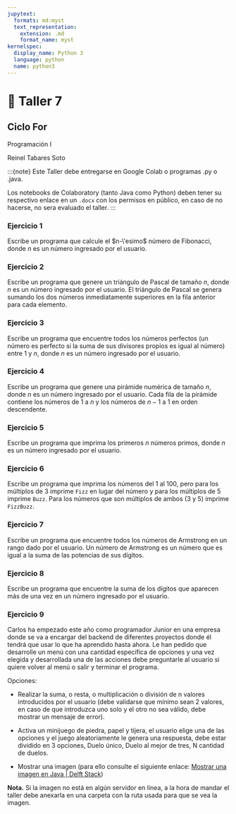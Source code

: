 ```yaml
---
jupytext:
  formats: md:myst
  text_representation:
    extension: .md
    format_name: myst
kernelspec:
  display_name: Python 3
  language: python
  name: python3
---
```


# 📄 Taller 7

## Ciclo For
Programación I

Reinel Tabares Soto

:::{note}
Este Taller debe entregarse en Google Colab o programas .py o .java.

Los notebooks de Colaboratory (tanto Java como Python) deben tener su respectivo enlace en un `.docx` con los permisos en público, en caso de no hacerse, no sera evaluado el taller.
:::

### Ejercicio 1
Escribe un programa que calcule el $n-\'esimo$ número de Fibonacci, donde $n$ es un número ingresado por el usuario.

### Ejercicio 2
Escribe un programa que genere un triángulo de Pascal de tamaño $n$, donde $n$ es un número ingresado por el usuario. El triángulo de Pascal se genera sumando los dos números inmediatamente superiores en la fila anterior para cada elemento.

### Ejercicio 3
Escribe un programa que encuentre todos los números perfectos (un número es perfecto si la suma de sus divisores propios es igual al número) entre $1$ y $n$, donde $n$ es un número ingresado por el usuario.

### Ejercicio 4
Escribe un programa que genere una pirámide numérica de tamaño $n$, donde $n$ es un número ingresado por el usuario. Cada fila de la pirámide contiene los números de $1$ a $n$ y los números de $n-1$ a $1$ en orden descendente.

### Ejercicio 5
Escribe un programa que imprima los primeros $n$ números primos, donde $n$ es un número ingresado por el usuario.

### Ejercicio 6
Escribe un programa que imprima los números del $1$ al $100$, pero para los múltiplos de $3$ imprime `Fizz` en lugar del número y para los múltiplos de $5$ imprime `Buzz`. Para los números que son múltiplos de ambos ($3$ y $5$) imprime `FizzBuzz`.

### Ejercicio 7
Escribe un programa que encuentre todos los números de Armstrong en un rango dado por el usuario. Un número de Armstrong es un número que es igual a la suma de las potencias de sus dígitos.

### Ejercicio 8
Escribe un programa que encuentre la suma de los dígitos que aparecen más de una vez en un número ingresado por el usuario.

### Ejercicio 9
Carlos ha empezado este año como programador Junior en una empresa donde se va a encargar del backend de diferentes proyectos donde él tendrá que usar lo que ha aprendido hasta ahora. 
Le han pedido que desarrolle un menú con una cantidad específica de opciones y una vez elegida y desarrollada una de las acciones debe preguntarle al usuario si quiere volver al menú o salir y terminar el programa.

Opciones:

- Realizar la suma, o resta, o multiplicación o división de n valores introducidos por el usuario (debe validarse que mínimo sean 2 valores, en caso de que introduzca uno solo y el otro no sea válido, debe mostrar un mensaje de error).

- Activa un minijuego de piedra, papel y tijera, el usuario elige una de las opciones y el juego aleatoriamente le genera una respuesta, debe estar dividido en 3 opciones, Duelo único, Duelo al mejor de tres, N cantidad de duelos.

- Mostrar una imagen (para ello consulte el siguiente enlace: [Mostrar una imagen en Java | Delft Stack](https://www.delftstack.com/es/howto/java/display-an-image-in-java/))

**Nota.** Si la imagen no está en algún servidor en línea, a la hora de mandar el taller debe anexarla en una carpeta con la ruta usada para que se vea la imagen.














